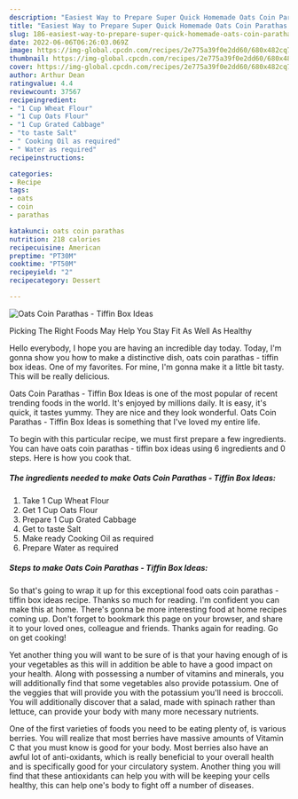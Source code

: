 ```yaml
---
description: "Easiest Way to Prepare Super Quick Homemade Oats Coin Parathas - Tiffin Box Ideas"
title: "Easiest Way to Prepare Super Quick Homemade Oats Coin Parathas - Tiffin Box Ideas"
slug: 186-easiest-way-to-prepare-super-quick-homemade-oats-coin-parathas-tiffin-box-ideas
date: 2022-06-06T06:26:03.069Z
image: https://img-global.cpcdn.com/recipes/2e775a39f0e2dd60/680x482cq70/oats-coin-parathas-tiffin-box-ideas-recipe-main-photo.jpg
thumbnail: https://img-global.cpcdn.com/recipes/2e775a39f0e2dd60/680x482cq70/oats-coin-parathas-tiffin-box-ideas-recipe-main-photo.jpg
cover: https://img-global.cpcdn.com/recipes/2e775a39f0e2dd60/680x482cq70/oats-coin-parathas-tiffin-box-ideas-recipe-main-photo.jpg
author: Arthur Dean
ratingvalue: 4.4
reviewcount: 37567
recipeingredient:
- "1 Cup Wheat Flour"
- "1 Cup Oats Flour"
- "1 Cup Grated Cabbage"
- "to taste Salt"
- " Cooking Oil as required"
- " Water as required"
recipeinstructions:

categories:
- Recipe
tags:
- oats
- coin
- parathas

katakunci: oats coin parathas 
nutrition: 218 calories
recipecuisine: American
preptime: "PT30M"
cooktime: "PT50M"
recipeyield: "2"
recipecategory: Dessert

---
```



![Oats Coin Parathas - Tiffin Box Ideas](https://img-global.cpcdn.com/recipes/2e775a39f0e2dd60/680x482cq70/oats-coin-parathas-tiffin-box-ideas-recipe-main-photo.jpg)

Picking The Right Foods May Help You Stay Fit As Well As Healthy

Hello everybody, I hope you are having an incredible day today. Today, I'm gonna show you how to make a distinctive dish, oats coin parathas - tiffin box ideas. One of my favorites. For mine, I'm gonna make it a little bit tasty. This will be really delicious.

Oats Coin Parathas - Tiffin Box Ideas is one of the most popular of recent trending foods in the world. It's enjoyed by millions daily. It is easy, it's quick, it tastes yummy. They are nice and they look wonderful. Oats Coin Parathas - Tiffin Box Ideas is something that I've loved my entire life.




To begin with this particular recipe, we must first prepare a few ingredients. You can have oats coin parathas - tiffin box ideas using 6 ingredients and 0 steps. Here is how you cook that.

<!--inarticleads1-->

##### The ingredients needed to make Oats Coin Parathas - Tiffin Box Ideas:

1. Take 1 Cup Wheat Flour
1. Get 1 Cup Oats Flour
1. Prepare 1 Cup Grated Cabbage
1. Get to taste Salt
1. Make ready  Cooking Oil as required
1. Prepare  Water as required




<!--inarticleads2-->

##### Steps to make Oats Coin Parathas - Tiffin Box Ideas:





So that's going to wrap it up for this exceptional food oats coin parathas - tiffin box ideas recipe. Thanks so much for reading. I'm confident you can make this at home. There's gonna be more interesting food at home recipes coming up. Don't forget to bookmark this page on your browser, and share it to your loved ones, colleague and friends. Thanks again for reading. Go on get cooking!

Yet another thing you will want to be sure of is that your having enough of is your vegetables as this will in addition be able to have a good impact on your health. Along with possessing a number of vitamins and minerals, you will additionally find that some vegetables also provide potassium. One of the veggies that will provide you with the potassium you'll need is broccoli. You will additionally discover that a salad, made with spinach rather than lettuce, can provide your body with many more necessary nutrients.

One of the first varieties of foods you need to be eating plenty of, is various berries. You will realize that most berries have massive amounts of Vitamin C that you must know is good for your body. Most berries also have an awful lot of anti-oxidants, which is really beneficial to your overall health and is specifically good for your circulatory system. Another thing you will find that these antioxidants can help you with will be keeping your cells healthy, this can help one's body to fight off a number of diseases.
